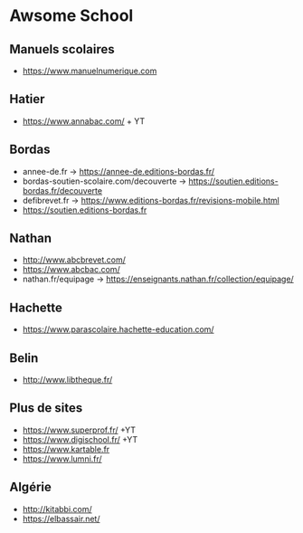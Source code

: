 # Awsome School

Manuels scolaires
---

- https://www.manuelnumerique.com

Hatier
---

- https://www.annabac.com/ + YT

Bordas 
---

- annee-de.fr -> https://annee-de.editions-bordas.fr/
- bordas-soutien-scolaire.com/decouverte -> https://soutien.editions-bordas.fr/decouverte
- defibrevet.fr -> https://www.editions-bordas.fr/revisions-mobile.html
- https://soutien.editions-bordas.fr

Nathan
---

- http://www.abcbrevet.com/
- https://www.abcbac.com/
- nathan.fr/equipage -> https://enseignants.nathan.fr/collection/equipage/

Hachette
---

- https://www.parascolaire.hachette-education.com/

Belin
---

- http://www.libtheque.fr/

Plus de sites
---

- https://www.superprof.fr/ +YT
- https://www.digischool.fr/ +YT
- https://www.kartable.fr
- https://www.lumni.fr/

Algérie
---

- http://kitabbi.com/
- https://elbassair.net/
